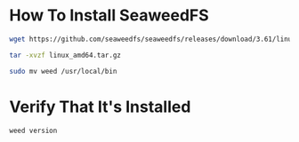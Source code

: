 # How To Install SeaweedFS

```bash
wget https://github.com/seaweedfs/seaweedfs/releases/download/3.61/linux_amd64.tar.gz
```
```bash
tar -xvzf linux_amd64.tar.gz
```
```bash
sudo mv weed /usr/local/bin
```
# Verify That It's Installed
```bash
weed version
```